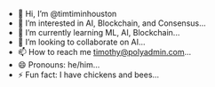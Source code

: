 - 👋 Hi, I’m @timtiminhouston
- 👀 I’m interested in AI, Blockchain, and Consensus...
- 🌱 I’m currently learning ML, AI, Blockchain...
- 💞️ I’m looking to collaborate on AI...
- 📫 How to reach me timothy@polyadmin.com...
- 😄 Pronouns: he/him...
- ⚡ Fun fact: I have chickens and bees...

<!---
timtiminhouston/timtiminhouston is a ✨ special ✨ repository because its `README.md` (this file) appears on your GitHub profile.
You can click the Preview link to take a look at your changes.
--->

